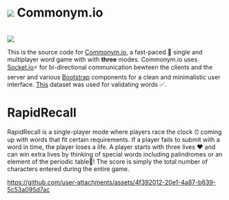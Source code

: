<h1><img src="https://i.imgur.com/fpzuXcs.png"> Commonym.io</h1>

<br>

<img src="https://i.imgur.com/y1U5dfg.png"/>

<br>

This is the source code for [Commonym.io](https://www.commonym.io/), a fast-paced 🏃 single and multiplayer word game with with <b>three</b> modes. Commonym.io uses [Socket.io](https://socket.io/)⚡ for bi-directional communication bewteen the clients and the server and various [Bootstrap](https://getbootstrap.com/) components for a clean and minimalistic user interface. [This](https://raw.githubusercontent.com/dwyl/english-words/master/words.txt) dataset was used for validating words ✅.

<h1>
RapidRecall
</h1>
<p>RapidRecall is a single-player mode where players race the clock ⏰ coming up with words that fit certain requirements. If a player fails to submit with a word in time, the player loses a life. A player starts with three lives ❤️ and can win extra lives by thinking of special words including palindromes or an element of the periodic table🧪! The score is simply the total number of characters entered during the entire game.</p>

https://github.com/user-attachments/assets/4f392012-20e1-4a87-b639-5c53a095d7ac


